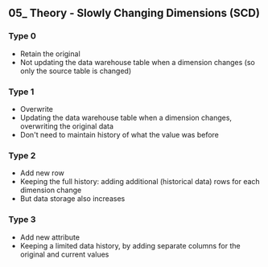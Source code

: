 ## 05_ Theory - Slowly Changing Dimensions (SCD)

### Type 0
- Retain the original
- Not updating the data warehouse table when a dimension changes (so only the source table is changed)

### Type 1
- Overwrite
- Updating the data warehouse table when a dimension changes, overwriting the original data
- Don't need to maintain history of what the value was before

### Type 2
- Add new row
- Keeping the full history: adding additional (historical data) rows for each dimension change
- But data storage also increases

### Type 3
- Add new attribute
- Keeping a limited data history, by adding separate columns for the original and current values